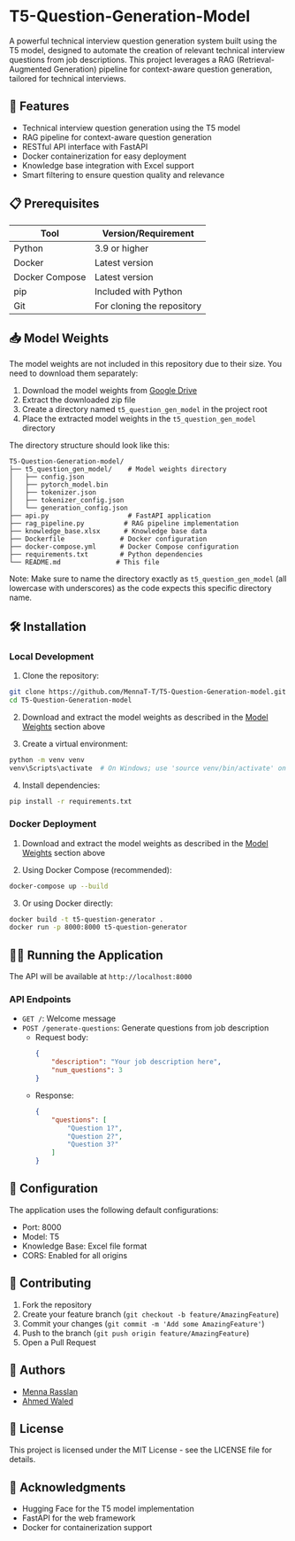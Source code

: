 # T5-Question-Generation-Model

A powerful technical interview question generation system built using the T5 model, designed to automate the creation of relevant technical interview questions from job descriptions. This project leverages a RAG (Retrieval-Augmented Generation) pipeline for context-aware question generation, tailored for technical interviews.

## 🚀 Features

- Technical interview question generation using the T5 model
- RAG pipeline for context-aware question generation
- RESTful API interface with FastAPI
- Docker containerization for easy deployment
- Knowledge base integration with Excel support
- Smart filtering to ensure question quality and relevance

## 📋 Prerequisites

| Tool                  | Version/Requirement         |
|-----------------------|-----------------------------|
| Python                | 3.9 or higher              |
| Docker                | Latest version             |
| Docker Compose        | Latest version             |
| pip                   | Included with Python       |
| Git                   | For cloning the repository |

## 📥 Model Weights

The model weights are not included in this repository due to their size. You need to download them separately:

1. Download the model weights from [Google Drive](https://drive.google.com/drive/folders/1fNGcebiB9zoMl2n7wAiZ5pKlyw01-o0i?usp=sharing)
2. Extract the downloaded zip file
3. Create a directory named `t5_question_gen_model` in the project root
4. Place the extracted model weights in the `t5_question_gen_model` directory

The directory structure should look like this:
```
T5-Question-Generation-model/
├── t5_question_gen_model/    # Model weights directory
│   ├── config.json
│   ├── pytorch_model.bin
│   ├── tokenizer.json
│   ├── tokenizer_config.json
│   └── generation_config.json
├── api.py                    # FastAPI application
├── rag_pipeline.py          # RAG pipeline implementation
├── knowledge_base.xlsx      # Knowledge base data
├── Dockerfile              # Docker configuration
├── docker-compose.yml      # Docker Compose configuration
├── requirements.txt        # Python dependencies
└── README.md              # This file
```

Note: Make sure to name the directory exactly as `t5_question_gen_model` (all lowercase with underscores) as the code expects this specific directory name.

## 🛠️ Installation

### Local Development

1. Clone the repository:
```bash
git clone https://github.com/MennaT-T/T5-Question-Generation-model.git
cd T5-Question-Generation-model
```

2. Download and extract the model weights as described in the [Model Weights](#-model-weights) section above

3. Create a virtual environment:
```bash
python -m venv venv
venv\Scripts\activate  # On Windows; use 'source venv/bin/activate' on Unix
```

4. Install dependencies:
```bash
pip install -r requirements.txt
```

### Docker Deployment

1. Download and extract the model weights as described in the [Model Weights](#-model-weights) section above

2. Using Docker Compose (recommended):
```bash
docker-compose up --build
```

3. Or using Docker directly:
```bash
docker build -t t5-question-generator .
docker run -p 8000:8000 t5-question-generator
```

## 🏃‍♂️ Running the Application

The API will be available at `http://localhost:8000`

### API Endpoints

- `GET /`: Welcome message
- `POST /generate-questions`: Generate questions from job description
  - Request body:
    ```json
    {
        "description": "Your job description here",
        "num_questions": 3
    }
    ```
  - Response:
    ```json
    {
        "questions": [
            "Question 1?",
            "Question 2?",
            "Question 3?"
        ]
    }
    ```

## 🔧 Configuration

The application uses the following default configurations:
- Port: 8000
- Model: T5
- Knowledge Base: Excel file format
- CORS: Enabled for all origins

## 🤝 Contributing

1. Fork the repository
2. Create your feature branch (`git checkout -b feature/AmazingFeature`)
3. Commit your changes (`git commit -m 'Add some AmazingFeature'`)
4. Push to the branch (`git push origin feature/AmazingFeature`)
5. Open a Pull Request

## 👥 Authors

- [Menna Rasslan](https://github.com/MennaT-T)
- [Ahmed Waled](https://github.com/Ahmed-waled)

## 📝 License

This project is licensed under the MIT License - see the LICENSE file for details.

## 🙏 Acknowledgments

- Hugging Face for the T5 model implementation
- FastAPI for the web framework
- Docker for containerization support 